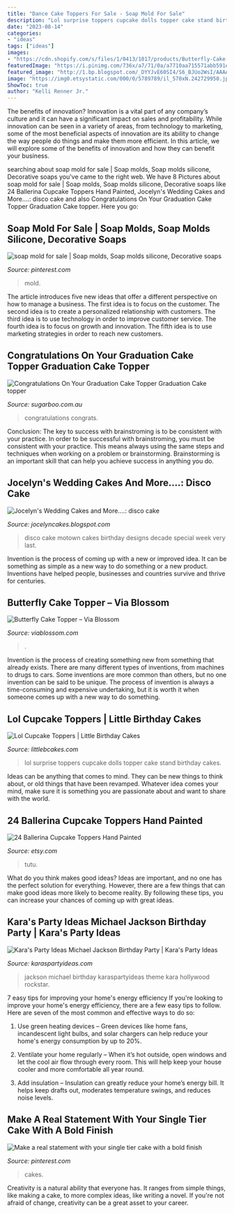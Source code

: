 ```yaml
---
title: "Dance Cake Toppers For Sale - Soap Mold For Sale"
description: "Lol surprise toppers cupcake dolls topper cake stand birthday cakes"
date: "2023-08-14"
categories:
- "ideas"
tags: ["ideas"]
images:
- "https://cdn.shopify.com/s/files/1/0413/1017/products/Butterfly-Cake-Topper-2_1024x1024.jpg?v=1575931906"
featuredImage: "https://i.pinimg.com/736x/a7/71/0a/a7710aa715571abb591eea87e22094ce.jpg"
featured_image: "http://1.bp.blogspot.com/_DYYJvE60SI4/S6_BJUo2WsI/AAAAAAAAABo/z5GOoe9NQuY/s1600/Inay+2010+178.JPG"
image: "https://img0.etsystatic.com/000/0/5789789/il_570xN.242729950.jpg"
ShowToc: true
author: "Kelli Renner Jr."
---
```



The benefits of innovation?
Innovation is a vital part of any company’s culture and it can have a significant impact on sales and profitability. While innovation can be seen in a variety of areas, from technology to marketing, some of the most beneficial aspects of innovation are its ability to change the way people do things and make them more efficient. In this article, we will explore some of the benefits of innovation and how they can benefit your business.

	

		
searching about soap mold for sale | Soap molds, Soap molds silicone, Decorative soaps you've came to the right web. We have 8 Pictures about soap mold for sale | Soap molds, Soap molds silicone, Decorative soaps like 24 Ballerina Cupcake Toppers Hand Painted, Jocelyn&#039;s Wedding Cakes and More....: disco cake and also Congratulations On Your Graduation Cake Topper Graduation Cake topper. Here you go:
		
    
## Soap Mold For Sale | Soap Molds, Soap Molds Silicone, Decorative Soaps

<img loading=lazy src="https://i.pinimg.com/736x/a7/71/0a/a7710aa715571abb591eea87e22094ce.jpg" onerror="this.onerror=null;this.src='https://tse4.mm.bing.net/th?id=OIP.RUjAXjXCVm_IlsdX3LnL0gHaHa&amp;pid=15.1';" alt="soap mold for sale | Soap molds, Soap molds silicone, Decorative soaps">

_Source: pinterest.com_

>mold. 

	

The article introduces five new ideas that offer a different perspective on how to manage a business. The first idea is to focus on the customer. The second idea is to create a personalized relationship with customers. The third idea is to use technology in order to improve customer service. The fourth idea is to focus on growth and innovation. The fifth idea is to use marketing strategies in order to reach new customers.

    
## Congratulations On Your Graduation Cake Topper Graduation Cake Topper

<img loading=lazy src="https://cdn.shopify.com/s/files/1/2797/4478/products/il_fullxfull.1283489185_6x3r_23a07f7c-7c27-41fa-aa02-6169ea4536e1_1024x1024@2x.jpg?v=1571709936" onerror="this.onerror=null;this.src='https://tse3.mm.bing.net/th?id=OIP.OG7Yr6DI4PcoEaooFhaVJAHaHa&amp;pid=15.1';" alt="Congratulations On Your Graduation Cake Topper Graduation Cake topper">

_Source: sugarboo.com.au_

>congratulations congrats. 

	

Conclusion: The key to success with brainstroming is to be consistent with your practice.
In order to be successful with brainstroming, you must be consistent with your practice. This means always using the same steps and techniques when working on a problem or brainstorming. Brainstorming is an important skill that can help you achieve success in anything you do.

    
## Jocelyn&#039;s Wedding Cakes And More....: Disco Cake

<img loading=lazy src="http://1.bp.blogspot.com/_DYYJvE60SI4/S6_BJUo2WsI/AAAAAAAAABo/z5GOoe9NQuY/s1600/Inay+2010+178.JPG" onerror="this.onerror=null;this.src='https://tse3.mm.bing.net/th?id=OIP._yaSvdGd-urToANQlz1qHwHaJ4&amp;pid=15.1';" alt="Jocelyn&#039;s Wedding Cakes and More....: disco cake">

_Source: jocelyncakes.blogspot.com_

>disco cake motown cakes birthday designs decade special week very last. 

	

Invention is the process of coming up with a new or improved idea. It can be something as simple as a new way to do something or a new product. Inventions have helped people, businesses and countries survive and thrive for centuries.

    
## Butterfly Cake Topper – Via Blossom

<img loading=lazy src="https://cdn.shopify.com/s/files/1/0413/1017/products/Butterfly-Cake-Topper-2_1024x1024.jpg?v=1575931906" onerror="this.onerror=null;this.src='https://tse4.mm.bing.net/th?id=OIP.ACZaNlh2RSqE0VHx75iVfwHaHa&amp;pid=15.1';" alt="Butterfly Cake Topper – Via Blossom">

_Source: viablossom.com_

>. 

	

Invention is the process of creating something new from something that already exists. There are many different types of inventions, from machines to drugs to cars. Some inventions are more common than others, but no one invention can be said to be unique. The process of invention is always a time-consuming and expensive undertaking, but it is worth it when someone comes up with a new way to do something.

    
## Lol Cupcake Toppers | Little Birthday Cakes

<img loading=lazy src="http://www.littlebcakes.com/wp-content/uploads/2019/07/Lol-Surprise-Cupcake-Toppers.jpg" onerror="this.onerror=null;this.src='https://tse3.mm.bing.net/th?id=OIP.OzqN0m2dli8EW2MHh3EU6wHaKe&amp;pid=15.1';" alt="Lol Cupcake Toppers | Little Birthday Cakes">

_Source: littlebcakes.com_

>lol surprise toppers cupcake dolls topper cake stand birthday cakes. 

	

Ideas can be anything that comes to mind. They can be new things to think about, or old things that have been revamped. Whatever idea comes your mind, make sure it is something you are passionate about and want to share with the world.

    
## 24 Ballerina Cupcake Toppers Hand Painted

<img loading=lazy src="https://img0.etsystatic.com/000/0/5789789/il_570xN.242729950.jpg" onerror="this.onerror=null;this.src='https://tse4.mm.bing.net/th?id=OIP.0sAyqAWHzilTOe_RUWqivQHaLH&amp;pid=15.1';" alt="24 Ballerina Cupcake Toppers Hand Painted">

_Source: etsy.com_

>tutu. 

	

What do you think makes good ideas?
Ideas are important, and no one has the perfect solution for everything. However, there are a few things that can make good ideas more likely to become reality. By following these tips, you can increase your chances of coming up with great ideas.

    
## Kara&#039;s Party Ideas Michael Jackson Birthday Party | Kara&#039;s Party Ideas

<img loading=lazy src="https://karaspartyideas.com/wp-content/uploads/2018/06/Michael-Jackson-Birthday-Party-via-Karas-Party-Ideas-KarasPartyIdeas.com13.jpg" onerror="this.onerror=null;this.src='https://tse1.mm.bing.net/th?id=OIP.LCKVAARHEP7VD9uZdtteFAHaLH&amp;pid=15.1';" alt="Kara&#039;s Party Ideas Michael Jackson Birthday Party | Kara&#039;s Party Ideas">

_Source: karaspartyideas.com_

>jackson michael birthday karaspartyideas theme kara hollywood rockstar. 

	

7 easy tips for improving your home's energy efficiency
If you're looking to improve your home's energy efficiency, there are a few easy tips to follow. Here are seven of the most common and effective ways to do so:
1) Use green heating devices – Green devices like home fans, incandescent light bulbs, and solar chargers can help reduce your home's energy consumption by up to 20%.

2) Ventilate your home regularly – When it’s hot outside, open windows and let the cool air flow through every room. This will help keep your house cooler and more comfortable all year round.

3) Add insulation – Insulation can greatly reduce your home’s energy bill. It helps keep drafts out, moderates temperature swings, and reduces noise levels.

    
## Make A Real Statement With Your Single Tier Cake With A Bold Finish

<img loading=lazy src="https://i.pinimg.com/originals/58/b7/9f/58b79fba9cb9ce7d98fcf6b5e15057ec.jpg" onerror="this.onerror=null;this.src='https://tse1.mm.bing.net/th?id=OIP.CXTuYlxHN7GFL6sGLSHkIgHaLH&amp;pid=15.1';" alt="Make a real statement with your single tier cake with a bold finish">

_Source: pinterest.com_

>cakes. 

	

Creativity is a natural ability that everyone has. It ranges from simple things, like making a cake, to more complex ideas, like writing a novel. If you're not afraid of change, creativity can be a great asset to your career.

